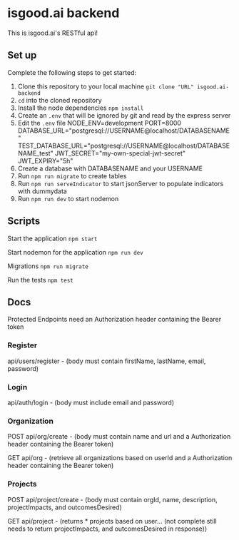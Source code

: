 # isgood.ai backend

This is isgood.ai's RESTful api!

## Set up

Complete the following steps to get started:

1. Clone this repository to your local machine `git clone "URL" isgood.ai-backend`
2. `cd` into the cloned repository
3. Install the node dependencies `npm install`
4. Create an `.env` that will be ignored by git and read by the express server 
5. Edit the `.env` file 
    NODE_ENV=development
    PORT=8000
    DATABASE_URL="postgresql://USERNAME@localhost/DATABASENAME"
    TEST_DATABASE_URL="postgresql://USERNAME@localhost/DATABASENAME_test"
    JWT_SECRET="my-own-special-jwt-secret"
    JWT_EXPIRY="5h"
6. Create a database with DATABASENAME and your USERNAME
7. Run `npm run migrate` to create tables
8. Run `npm run serveIndicator` to start jsonServer to populate indicators with dummydata
8. Run `npm run dev` to start nodemon

## Scripts

Start the application `npm start`

Start nodemon for the application `npm run dev`

Migrations `npm run migrate`

Run the tests `npm test`


## Docs

Protected Endpoints need an Authorization header containing the Bearer token

### Register

api/users/register - (body must contain firstName, lastName, email, password)

### Login

api/auth/login - (body must include email and password)


### Organization

POST
api/org/create - (body must contain name and url and a Authorization header containing the Bearer token)

GET
api/org - (retrieve all organizations based on userId and a Authorization header containing the Bearer token)

### Projects

POST
api/project/create - (body must contain orgId, name, description, projectImpacts, and outcomesDesired)

GET
api/project - (returns * projects based on user... (not complete still needs to return projectImpacts, and outcomesDesired in response))
